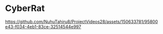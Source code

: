 # CyberRat
https://github.com/NuhuTahiru8/ProjectVideos28/assets/150633781/95800e43-f034-4eb1-83ce-32514544e997

